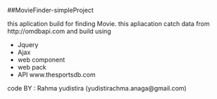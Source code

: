 ##MovieFinder-simpleProject

<p>this aplication build for finding Movie. this apliacation catch data from http://omdbapi.com and build using</p>

<ul>
<li>Jquery</li>
<li>Ajax</li>
<li>web component</li>
<li>web pack</li>
<li>API www.thesportsdb.com</>
</ul>

<p>code BY : Rahma yudistira (yudistirachma.anaga@gmail.com)</p>
